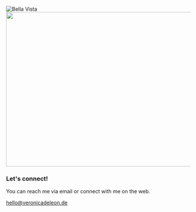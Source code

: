 ![Bella Vista](/images/vdlh_bella-vista.gif)
<img src="/images/bellavista-1-3.jpg" onmouseover="this.src='/images/bellavista-1-2.jpg'" onmouseout="this.src='/images/bellavista-1-3.jpg'" width="750" height="422">

### Let's connect!

You can reach me via email or connect with me on the web.

<a style="font-weight:600" href="mailto:v.dleon@gmail.com">hello@veronicadeleon.de</a>
